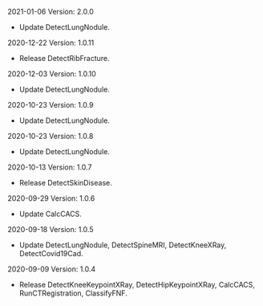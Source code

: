 2021-01-06 Version: 2.0.0
- Update DetectLungNodule.

2020-12-22 Version: 1.0.11
- Release DetectRibFracture.

2020-12-03 Version: 1.0.10
- Update DetectLungNodule.

2020-10-23 Version: 1.0.9
- Update DetectLungNodule.

2020-10-23 Version: 1.0.8
- Update DetectLungNodule.

2020-10-13 Version: 1.0.7
- Release DetectSkinDisease.

2020-09-29 Version: 1.0.6
- Update CalcCACS.

2020-09-18 Version: 1.0.5
- Update DetectLungNodule, DetectSpineMRI, DetectKneeXRay, DetectCovid19Cad.

2020-09-09 Version: 1.0.4
- Release DetectKneeKeypointXRay, DetectHipKeypointXRay, CalcCACS, RunCTRegistration, ClassifyFNF.

